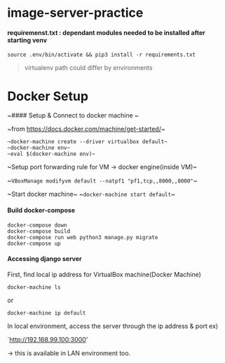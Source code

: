 # image-server-practice

#### requiremenst.txt : dependant modules needed to be installed after starting venv
`source .env/bin/activate && pip3 install -r requirements.txt`

> virtualenv path could differ by environments

# Docker Setup

~#### Setup & Connect to docker machine ~

~from https://docs.docker.com/machine/get-started/~
```
~docker-machine create --driver virtualbox default~
~docker-machine env~
~eval $(docker-machine env)~
```

~Setup port forwarding rule for VM -> docker engine(inside VM)~

~`VBoxManage modifyvm default --natpf1 "pf1,tcp,,8000,,8000"`~

~Start docker machine~
~`docker-machine start default`~

#### Build docker-compose
```
docker-compose down
docker-compose build 
docker-compose run web python3 manage.py migrate
docker-compose up
```

#### Accessing django server

First, find local ip address for VirtualBox machine(Docker Machine)

`docker-machine ls`

or

`docker-machine ip default`

In local environment, access the server through the ip address & port
ex)

`http://192.168.99.100:3000'

-> this is available in LAN environment too.

